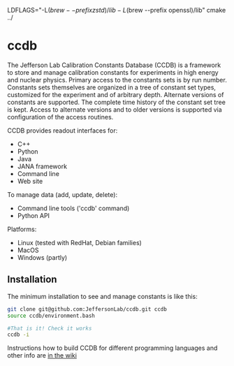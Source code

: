 LDFLAGS="-L$(brew --prefix zstd)/lib -L$(brew --prefix openssl)/lib" cmake ../

# ccdb
The Jefferson Lab Calibration Constants Database (CCDB) is a framework to store and manage calibration constants for experiments in high energy and nuclear physics. Primary access to the constants sets is by run number. Constants sets themselves are organized in a tree of constant set types, customized for the experiment and of arbitrary depth. Alternate versions of constants are supported. The complete time history of the constant set tree is kept. Access to alternate versions and to older versions is supported via configuration of the access routines.

CCDB provides readout interfaces for:
* C++
* Python
* Java
* JANA framework
* Command line
* Web site

To manage data (add, update, delete):
* Command line tools ('ccdb' command)
* Python API

Platforms:
* Linux (tested with RedHat, Debian families)
* MacOS
* Windows (partly)

## Installation
The minimum installation to see and manage constants is like this:
```bash
git clone git@github.com:JeffersonLab/ccdb.git ccdb
source ccdb/environment.bash

#That is it! Check it works
ccdb -i
```

Instructions how to build CCDB for different programming languages and other info are [in the wiki](https://github.com/JeffersonLab/ccdb/wiki/Installation)




